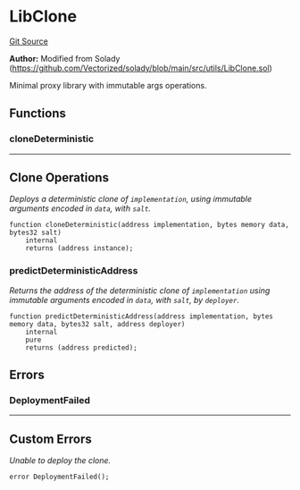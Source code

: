 # LibClone
[Git Source](https://github.com/kalidao/keep/blob/1979341a5a2118c8b67dae50ac448106c85bacac/src/utils/LibClone.sol)

**Author:**
Modified from Solady (https://github.com/Vectorized/solady/blob/main/src/utils/LibClone.sol)

Minimal proxy library with immutable args operations.


## Functions
### cloneDeterministic

-----------------------------------------------------------------------
Clone Operations
-----------------------------------------------------------------------

*Deploys a deterministic clone of `implementation`,
using immutable arguments encoded in `data`, with `salt`.*


```solidity
function cloneDeterministic(address implementation, bytes memory data, bytes32 salt)
    internal
    returns (address instance);
```

### predictDeterministicAddress

*Returns the address of the deterministic clone of
`implementation` using immutable arguments encoded in `data`, with `salt`, by `deployer`.*


```solidity
function predictDeterministicAddress(address implementation, bytes memory data, bytes32 salt, address deployer)
    internal
    pure
    returns (address predicted);
```

## Errors
### DeploymentFailed
-----------------------------------------------------------------------
Custom Errors
-----------------------------------------------------------------------

*Unable to deploy the clone.*


```solidity
error DeploymentFailed();
```

